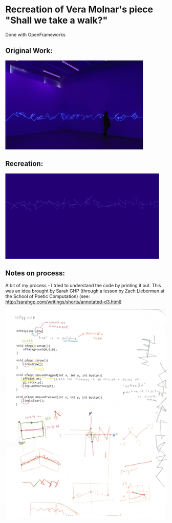 # Recreation of Vera Molnar's piece "Shall we take a walk?"
Done with OpenFrameworks

## Original Work:
![Picture of Vera Molnar's piece: Shall We Take A Walk? Projection of a line drawn around the walls in a random manner](/img/On-Sa-Promene.jpg)


## Recreation:
![Animated gif of coding output - a line is drawn across the canvas in a random manner](/img/shall-we-take-a-walk.gif)


## Notes on process:
A bit of my process - I tried to understand the code by printing it out. This was an idea brought by Sarah GHP (through a lesson by Zach Lieberman at the School of Poetic Computation) (see: http://sarahgp.com/writings/shorts/annotated-d3.html)

![Animated gif of coding output - a line is drawn across the canvas in a random manner](/img/Process.PNG)

